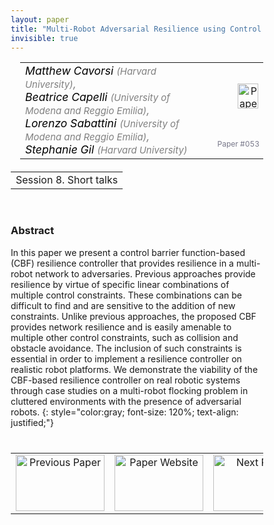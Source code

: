 ```yaml
---
layout: paper
title: "Multi-Robot Adversarial Resilience using Control Barrier Functions"
invisible: true
---
```

<head>
<style>
* {
  box-sizing: border-box;
}

#myInput {
  background-position: 10px 10px;
  background-repeat: no-repeat;
  width: 100%;
  font-size: 100%;
  padding: 12px 20px 12px 40px;
  border: 1px solid #ddd;
  margin-bottom: 12px;
}

#myTable, #myTableA {
  border-collapse: collapse;
  width: 100%;
  border: 1px solid #ddd;
  font-size: 100%;
}

#myTable th, #myTable td, #myTableA th, #myTableA td {
  text-align: left;
  padding: 12px;
}

#myTable tr, #myTableA tr {
  border-bottom: 1px solid #ddd;
}

#myTable tr.header, #myTable tr:hover, #myTableA tr.header, #myTableA tr:hover {
  background-color: #f1f1f1;
}


#eventcounter1 a {
    font-size: 12px;
    color: #ffffff;
    display: block;
}

#eventcounter1 a:hover {
    text-decoration: none;
}

#eventcounter2 a {
    font-size: 12px;
    color: #ffffff;
    display: block;
}

#eventcounter2 a:hover {
    text-decoration: none;
}

</style>
</head>

<table width = "95%" style="padding-left: 15px; margin-left: auto; margin-right: 10px;">
<tr><td style = "vertical-align: top; padding-right: 25px;" rowspan="2">
<span style="color:black; font-size: 110%;"><i>
Matthew Cavorsi <span style="color:gray; font-size: 85%">(Harvard University)</span><span style="color:gray; font-size: 100%">,</span><br>
Beatrice Capelli <span style="color:gray; font-size: 85%">(University of Modena and Reggio Emilia)</span><span style="color:gray; font-size: 100%">,</span><br>
Lorenzo Sabattini <span style="color:gray; font-size: 85%">(University of Modena and Reggio Emilia)</span><span style="color:gray; font-size: 100%">,</span><br>
Stephanie Gil <span style="color:gray; font-size: 85%">(Harvard University)</span>
</i></span>
</td>

<td style="text-align: right;"><a href="http://www.roboticsproceedings.org/rss18/p053.pdf"><img src="{{ site.baseurl }}/images/paper_link.png" alt="Paper Website" width = "33"  height = "40"/></a><br></td>
</tr>
<tr>
<td style="color:#777789; text-align:right; font-size: 75%; margin-right:10px;">Paper&nbsp;#053</td>
</tr>
</table>

<table width="80%" style="margin-top: 20px; margin-left: auto; margin-right: auto;">
  <tr>
    <td style="text-align:center;">Session 8. Short talks</td>
  </tr>
</table>
<br>


### Abstract
In this paper we present a control barrier function-based (CBF) resilience controller that provides resilience in a multi-robot network to adversaries. Previous approaches provide resilience by virtue of specific linear combinations of multiple control constraints. These combinations can be difficult to find and are sensitive to the addition of new constraints. Unlike previous approaches, the proposed CBF provides network resilience and is easily amenable to multiple other control constraints, such as collision and obstacle avoidance. The inclusion of such constraints is essential in order to implement a resilience controller on realistic robot platforms. We demonstrate the viability of the CBF-based resilience controller on real robotic systems through case studies on a multi-robot flocking problem in cluttered environments with the presence of adversarial robots.
{: style="color:gray; font-size: 120%; text-align: justified;"}


<table width="100%" style="margin-top:40px;">
<tr>
    <td style="width: 30%; text-align: center;"><a href="{{ site.baseurl }}/program/papers/052/">
<img src="{{ site.baseurl }}/images/previous_paper_icon.png"
       alt="Previous Paper" width = "142"  height = "90"/> 
</a> </td>
<td style="text-align: center;"><a href="{{ site.baseurl }}/program/papers">
<img src="{{ site.baseurl }}/images/overview_icon.png"
       alt="Paper Website" width = "142"  height = "90"/> 
</a> </td>
    <td style="width: 30%; text-align: center;"><a href="{{ site.baseurl }}/program/papers/054/">
    <img src="{{ site.baseurl }}/images/next_paper_icon.png"
        alt="Next Paper" width = "142"  height = "90"/>
    </a></td>
</tr>
</table>

